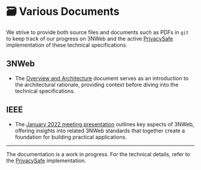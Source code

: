 # 🗃️ Various Documents

We strive to provide both source files and documents such as PDFs in `git` to keep track of our progress on 3NWeb and the active [PrivacySafe](https://privacysafe.app) implementation of these technical specifications.

## 3NWeb

- The [Overview and Architecture](3NWeb-overview.pdf) document serves as an introduction to the architectural rationale, providing context before diving into the technical specifications.

## IEEE

- The [January 2022 meeting presentation](2022-01-05_ieee_meeting_notes.pdf) outlines key aspects of 3NWeb, offering insights into related 3NWeb standards that together create a foundation for building practical applications.

---

The documentation is a work in progress. For the technical details, refer to the [PrivacySafe](https://github.com/PrivacySafe) implementation.